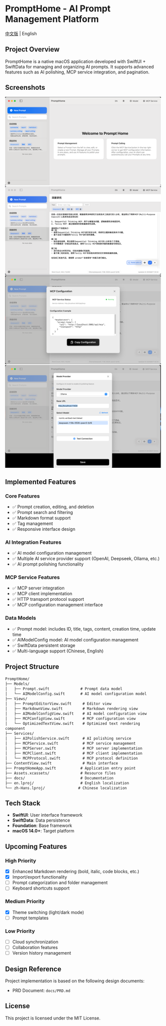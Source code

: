# PromptHome - AI Prompt Management Platform

[中文版](README.md) | English

## Project Overview

PromptHome is a native macOS application developed with SwiftUI + SwiftData for managing and organizing AI prompts. It supports advanced features such as AI polishing, MCP service integration, and pagination.

## Screenshots
![PromptHome Main Interface](PromptHome/PromptHome/docs/main.png)
![Prompt Editor](PromptHome/PromptHome/docs/Prompt_Editor.png)
![MCP Configuration Interface](PromptHome/PromptHome/docs/MCP_Configration.png)
![Model Provider Interface](PromptHome/PromptHome/docs/Model_Provider.png)

## Implemented Features

### Core Features
- ✅ Prompt creation, editing, and deletion
- ✅ Prompt search and filtering
- ✅ Markdown format support
- ✅ Tag management
- ✅ Responsive interface design

### AI Integration Features
- ✅ AI model configuration management
- ✅ Multiple AI service provider support (OpenAI, Deepseek, Ollama, etc.)
- ✅ AI prompt polishing functionality

### MCP Service Features
- ✅ MCP server integration
- ✅ MCP client implementation
- ✅ HTTP transport protocol support
- ✅ MCP configuration management interface

### Data Models
- ✅ Prompt model: includes ID, title, tags, content, creation time, update time
- ✅ AIModelConfig model: AI model configuration management
- ✅ SwiftData persistent storage
- ✅ Multi-language support (Chinese, English)

## Project Structure

```
PromptHome/
├── Models/
│   ├── Prompt.swift              # Prompt data model
│   └── AIModelConfig.swift       # AI model configuration model
├── Views/
│   ├── PromptEditorView.swift     # Editor view
│   ├── MarkdownView.swift         # Markdown rendering view
│   ├── AIModelConfigView.swift    # AI model configuration view
│   ├── MCPConfigView.swift        # MCP configuration view
│   └── OptimizedTextView.swift    # Optimized text rendering component
├── Services/
│   ├── AIPolishService.swift      # AI polishing service
│   ├── MCPService.swift           # MCP service management
│   ├── MCPServer.swift            # MCP server implementation
│   ├── MCPClient.swift            # MCP client implementation
│   └── MCPProtocol.swift          # MCP protocol definition
├── ContentView.swift              # Main interface
├── PromptHomeApp.swift           # Application entry point
├── Assets.xcassets/              # Resource files
├── docs/                         # Documentation
├── en.lproj/                     # English localization
└── zh-Hans.lproj/               # Chinese localization
```

## Tech Stack

- **SwiftUI**: User interface framework
- **SwiftData**: Data persistence
- **Foundation**: Base framework
- **macOS 14.0+**: Target platform

## Upcoming Features

### High Priority
- [X] Enhanced Markdown rendering (bold, italic, code blocks, etc.)
- [X] Import/export functionality
- [ ] Prompt categorization and folder management
- [ ] Keyboard shortcuts support

### Medium Priority
- [X] Theme switching (light/dark mode)
- [ ] Prompt templates

### Low Priority
- [ ] Cloud synchronization
- [ ] Collaboration features
- [ ] Version history management

## Design Reference

Project implementation is based on the following design documents:
- PRD Document: `docs/PRD.md`

## License

This project is licensed under the MIT License.